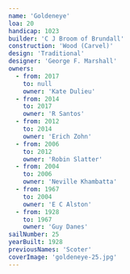 ```yaml
---
name: 'Goldeneye'
loa: 20
handicap: 1023
builder: 'C J Broom of Brundall'
construction: 'Wood (Carvel)'
design: 'Traditional'
designer: 'George F. Marshall'
owners:
  - from: 2017
    to: null
    owner: 'Kate Dulieu'
  - from: 2014
    to: 2017
    owner: 'R Santos'
  - from: 2012
    to: 2014
    owner: 'Erich Zohn'
  - from: 2006
    to: 2012
    owner: 'Robin Slatter'
  - from: 2004
    to: 2006
    owner: 'Neville Khambatta'
  - from: 1967
    to: 2004
    owner: 'E C Alston'
  - from: 1928
    to: 1967
    owner: 'Guy Danes'
sailNumber: 25
yearBuilt: 1928
previousNames: 'Scoter'
coverImage: 'goldeneye-25.jpg'
---
```

